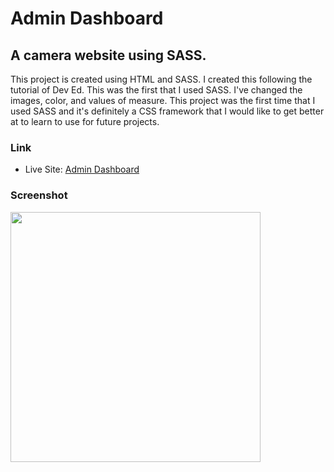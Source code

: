 <h1>Admin Dashboard</h1>

<h2>A camera website using SASS.</h2>

<p>This project is created using HTML and SASS. I created this following the tutorial of Dev Ed. This was the first that I used SASS. I've changed the images, color, and values of measure. This project was the first time that I used SASS and it's definitely a CSS framework that I would like to get better at to learn to use for future projects. </p>

### Link

- Live Site: [Admin Dashboard]()

### Screenshot

<img src="" width="400">
